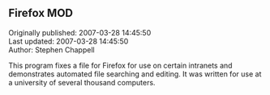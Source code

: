 ## Firefox MOD  
Originally published: 2007-03-28 14:45:50  
Last updated: 2007-03-28 14:45:50  
Author: Stephen Chappell  
  
This program fixes a file for Firefox for use on
certain intranets and demonstrates automated
file searching and editing. It was written for
use at a university of several thousand computers.